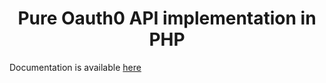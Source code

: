 <h1 align="center">
	Pure Oauth0 API implementation in PHP
</h1>

Documentation is available [here](https://oauth0.readthedocs.io/en/latest/)